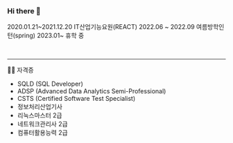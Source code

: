 ### Hi there 👋

2020.01.21~2021.12.20 IT산업기능요원(REACT)
2022.06 ~ 2022.09 여름방학인턴(spring)
2023.01~ 휴학 중

<br />

---
✍🏻 자격증
- SQLD (SQL Developer)
- ADSP (Advanced Data Analytics Semi-Professional)
- CSTS (Certified Software Test Specialist)
- 정보처리산업기사
- 리눅스마스터 2급
- 네트워크관리사 2급
- 컴퓨터활용능력 2급
